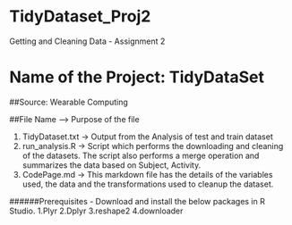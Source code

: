 # TidyDataset_Proj2
Getting and Cleaning Data - Assignment 2

# Name of the Project: TidyDataSet 
##Source: Wearable Computing

##File Name --> Purpose of the file
1. TidyDataset.txt -> Output from the Analysis of test and train dataset
2. run_analysis.R ->  Script which performs the downloading and cleaning of the datasets. The script also performs a merge operation and summarizes the data based on Subject, Activity.
3. CodePage.md -> This markdown file has the details of the variables used, the data and the transformations used to cleanup the dataset.

######Prerequisites - Download and install the below packages in R Studio. 
1.Plyr
2.Dplyr
3.reshape2
4.downloader
